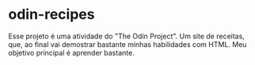 # odin-recipes

Esse projeto é uma atividade do "The Odin Project". Um site de receitas, que, ao final vai demostrar bastante minhas habilidades com HTML. Meu objetivo principal é aprender bastante.